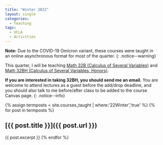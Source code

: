 ```yaml
---
title: "Winter 2022"
layout: single
categories:
  - Teaching
tags:
  - UCLA
  - Activities
---
```


**Note:** Due to the COVID-19 Omicron variant, these courses were taught in an online asynchronous format for most of the quarter.
{: .notice--warning}

This quarter, I will be teaching [Math 32B (Calculus of Several Variables)](/teaching/math-32b) and [Math 32BH (Calculus of Several Variables, Honors)](/teaching/math-32bh).  

**If you are interested in taking 32BH, you should send me an email.** You are welcome to attend lectures as a guest before the add/drop deadline, and you should also talk to me before/after class to be added to the course Canvas page.
{: .notice--info}

<!--end_excerpt-->

{% assign termposts = site.courses_taught | where:'22Winter','true' %}
    {% for post in termposts %}

## [{{ post.title }}]({{ post.url }})

{{ post.excerpt }}
    {% endfor %}